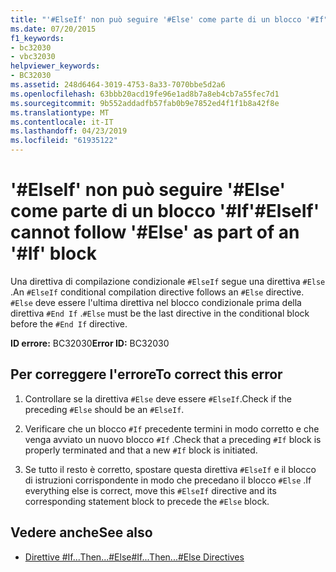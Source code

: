 ```yaml
---
title: "'#ElseIf' non può seguire '#Else' come parte di un blocco '#If"
ms.date: 07/20/2015
f1_keywords:
- bc32030
- vbc32030
helpviewer_keywords:
- BC32030
ms.assetid: 248d6464-3019-4753-8a33-7070bbe5d2a6
ms.openlocfilehash: 63bbb20acd19fe96e1ad8b7a8eb4cb7a55fec7d1
ms.sourcegitcommit: 9b552addadfb57fab0b9e7852ed4f1f1b8a42f8e
ms.translationtype: MT
ms.contentlocale: it-IT
ms.lasthandoff: 04/23/2019
ms.locfileid: "61935122"
---
```

# <a name="elseif-cannot-follow-else-as-part-of-an-if-block"></a><span data-ttu-id="b6bf1-102">'#ElseIf' non può seguire '#Else' come parte di un blocco '#If</span><span class="sxs-lookup"><span data-stu-id="b6bf1-102">'#ElseIf' cannot follow '#Else' as part of an '#If' block</span></span>
<span data-ttu-id="b6bf1-103">Una direttiva di compilazione condizionale `#ElseIf` segue una direttiva `#Else` .</span><span class="sxs-lookup"><span data-stu-id="b6bf1-103">An `#ElseIf` conditional compilation directive follows an `#Else` directive.</span></span> <span data-ttu-id="b6bf1-104">`#Else` deve essere l'ultima direttiva nel blocco condizionale prima della direttiva `#End If` .</span><span class="sxs-lookup"><span data-stu-id="b6bf1-104">`#Else` must be the last directive in the conditional block before the `#End If` directive.</span></span>  
  
 <span data-ttu-id="b6bf1-105">**ID errore:** BC32030</span><span class="sxs-lookup"><span data-stu-id="b6bf1-105">**Error ID:** BC32030</span></span>  
  
## <a name="to-correct-this-error"></a><span data-ttu-id="b6bf1-106">Per correggere l'errore</span><span class="sxs-lookup"><span data-stu-id="b6bf1-106">To correct this error</span></span>  
  
1. <span data-ttu-id="b6bf1-107">Controllare se la direttiva `#Else` deve essere `#ElseIf`.</span><span class="sxs-lookup"><span data-stu-id="b6bf1-107">Check if the preceding `#Else` should be an `#ElseIf`.</span></span>  
  
2. <span data-ttu-id="b6bf1-108">Verificare che un blocco `#If` precedente termini in modo corretto e che venga avviato un nuovo blocco `#If` .</span><span class="sxs-lookup"><span data-stu-id="b6bf1-108">Check that a preceding `#If` block is properly terminated and that a new `#If` block is initiated.</span></span>  
  
3. <span data-ttu-id="b6bf1-109">Se tutto il resto è corretto, spostare questa direttiva `#ElseIf` e il blocco di istruzioni corrispondente in modo che precedano il blocco `#Else` .</span><span class="sxs-lookup"><span data-stu-id="b6bf1-109">If everything else is correct, move this `#ElseIf` directive and its corresponding statement block to precede the `#Else` block.</span></span>  
  
## <a name="see-also"></a><span data-ttu-id="b6bf1-110">Vedere anche</span><span class="sxs-lookup"><span data-stu-id="b6bf1-110">See also</span></span>

- [<span data-ttu-id="b6bf1-111">Direttive #If...Then...#Else</span><span class="sxs-lookup"><span data-stu-id="b6bf1-111">#If...Then...#Else Directives</span></span>](../../visual-basic/language-reference/directives/if-then-else-directives.md)

